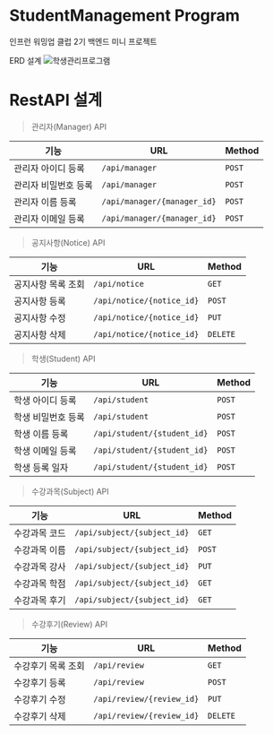 # StudentManagement Program

인프런 워밍업 클럽 2기 백엔드 미니 프로젝트

ERD 설계
![학생관리프로그램](https://github.com/user-attachments/assets/0affd9fd-2289-49e4-b80f-5b4d22637d8f)



# RestAPI 설계


> 관리자(Manager) API

|기능  | URL | Method | 
|--|--|--|
| 관리자 아이디 등록 | `/api/manager` |`POST` |
|관리자 비밀번호 등록|`/api/manager`|`POST`|
|관리자 이름 등록|`/api/manager/{manager_id}`|`POST`|
|관리자 이메일 등록|`/api/manager/{manager_id}`|`POST`|


> 공지사항(Notice) API

|기능  | URL | Method | 
|--|--|--|
| 공지사항 목록 조회 | `/api/notice` |`GET` |
|공지사항 등록|`/api/notice/{notice_id}`|`POST`|
|공지사항 수정|`/api/notice/{notice_id}`|`PUT`|
|공지사항 삭제|`/api/notice/{notice_id}`|`DELETE`|


> 학생(Student) API

|기능  | URL | Method | 
|--|--|--|
| 학생 아이디 등록 | `/api/student` |`POST` |
| 학생 비밀번호 등록|`/api/student`|`POST`|
|학생 이름 등록|`/api/student/{student_id}`|`POST`|
|학생 이메일 등록|`/api/student/{student_id}`|`POST`|
|학생 등록 일자|`/api/student/{student_id}`|`POST`|


> 수강과목(Subject) API

|기능  | URL | Method | 
|--|--|--|
| 수강과목 코드 | `/api/subject/{subject_id}` |`GET` |
|수강과목 이름|`/api/subject/{subject_id}`|`POST`|
|수강과목 강사|`/api/subject/{subject_id}`|`PUT`|
|수강과목 학점|`/api/subject/{subject_id}`|`GET`|
|수강과목 후기|`/api/subject/{subject_id}`|`GET`|


> 수강후기(Review) API

|기능  | URL | Method | 
|--|--|--|
| 수강후기 목록 조회 | `/api/review` |`GET` |
|수강후기 등록|`/api/review`|`POST`|
|수강후기 수정|`/api/review/{review_id}`|`PUT`|
|수강후기 삭제|`/api/review/{review_id}`|`DELETE`|
